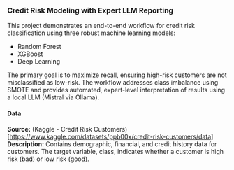 ### Credit Risk Modeling with Expert LLM Reporting
This project demonstrates an end-to-end workflow for credit risk classification using three robust machine learning models:
- Random Forest
- XGBoost
- Deep Learning

The primary goal is to maximize recall, ensuring high-risk customers are not misclassified as low-risk. The workflow addresses class imbalance using SMOTE and provides automated, expert-level interpretation of results using a local LLM (Mistral via Ollama).


#### Data
**Source:** (Kaggle - Credit Risk Customers)[https://www.kaggle.com/datasets/ppb00x/credit-risk-customers/data]
**Description:** Contains demographic, financial, and credit history data for customers. The target variable, class, indicates whether a customer is high risk (bad) or low risk (good).